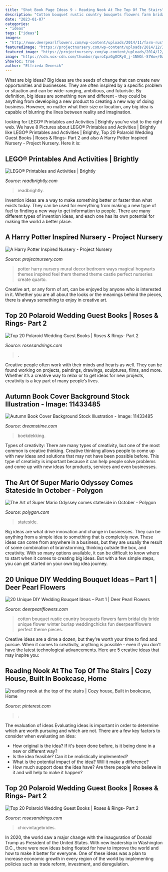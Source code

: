 ```yaml
---
title: "Shot Book Page Ideas 9 - Reading Nook At The Top Of The Stairs"
description: "Cotton bouquet rustic country bouquets flowers farm bridal diy bride unique flower winter burlap weddingchicks fun deerpearlflowers perfect theme pieces"
date: "2023-01-07"
categories:
- "ideas"
tags: ["ideas"]
images:
- "http://www.deerpearlflowers.com/wp-content/uploads/2014/11/farm-rustic-country-wedding-ideas-cotton-bridal-bouquet.jpg"
featuredImage: "https://projectnursery.com/wp-content/uploads/2014/12/IMG_19411-768x1024.jpg"
featured_image: "https://projectnursery.com/wp-content/uploads/2014/12/IMG_19411-768x1024.jpg"
image: "https://cdn.vox-cdn.com/thumbor/quroIpaGgOCRyU_j-1NNGl-S7Wo=/0x0:3500x2000/1820x1213/filters:focal(833x893:1393x1453)/cdn.vox-cdn.com/uploads/chorus_image/image/63220255/DTF4wWAV4AEoOET.0.jpg"
ShowToc: true
author: "Elfrieda Denesik"
---
```



What are big ideas?
Big ideas are the seeds of change that can create new opportunities and businesses. They are often inspired by a specific problem or situation and can be wide-ranging, ambitious, and futuristic. By definition, big ideas are something new and different - they could be anything from developing a new product to creating a new way of doing business. However, no matter what their size or location, any big idea is capable of blurring the lines between reality and imagination.

	

		
looking for LEGO® Printables and Activities | Brightly you've visit to the right web. We have 8 Pictures about LEGO® Printables and Activities | Brightly like LEGO® Printables and Activities | Brightly, Top 20 Polaroid Wedding Guest Books | Roses &amp; Rings- Part 2 and also A Harry Potter Inspired Nursery - Project Nursery. Here it is:
		
    
## LEGO® Printables And Activities | Brightly

<img loading=lazy src="https://assets.readbrightly.com/wp-content/uploads/2015/12/lego-printables-feat.jpg" onerror="this.onerror=null;this.src='https://tse2.mm.bing.net/th?id=OIP.j203AgOb51cnVn6aJcl7iwHaFS&amp;pid=15.1';" alt="LEGO® Printables and Activities | Brightly">

_Source: readbrightly.com_

>readbrightly. 

	

Invention ideas are a way to make something better or faster than what exists today. They can be used for everything from making a new type of fuel to finding a new way to get information to people. There are many different types of invention ideas, and each one has its own potential for making the world a better place.

    
## A Harry Potter Inspired Nursery - Project Nursery

<img loading=lazy src="https://projectnursery.com/wp-content/uploads/2014/12/IMG_19411-768x1024.jpg" onerror="this.onerror=null;this.src='https://tse3.mm.bing.net/th?id=OIP.6sNX8cBkvpdPQfNqcZg_VgHaJ4&amp;pid=15.1';" alt="A Harry Potter Inspired Nursery - Project Nursery">

_Source: projectnursery.com_

>potter harry nursery mural decor bedroom ways magical hogwarts themes inspired feel them themed theme castle perfect nurseries create quarto. 

	

Creative art, or any form of art, can be enjoyed by anyone who is interested in it. Whether you are all about the looks or the meanings behind the pieces, there is always something to enjoy in creative art.

    
## Top 20 Polaroid Wedding Guest Books | Roses &amp; Rings- Part 2

<img loading=lazy src="http://www.rosesandrings.com/wp-content/uploads/2018/01/Polaroid-guest-book-idea.jpg" onerror="this.onerror=null;this.src='https://tse4.mm.bing.net/th?id=OIP.V5SXbBuTLU1LJ4FStd7KAAHaLI&amp;pid=15.1';" alt="Top 20 Polaroid Wedding Guest Books | Roses &amp; Rings- Part 2">

_Source: rosesandrings.com_

>. 

	

Creative people often work with their minds and hearts as well. They can be found working on projects, paintings, drawings, sculptures, films, and more. Whether it’s a creative way to relax or to get ideas for new projects, creativity is a key part of many people’s lives.

    
## Autumn Book Cover Background Stock Illustration - Image: 11433485

<img loading=lazy src="https://thumbs.dreamstime.com/z/autumn-book-cover-background-11433485.jpg" onerror="this.onerror=null;this.src='https://tse1.mm.bing.net/th?id=OIP.O-I-fqNAP-IxNcTe7rUwJwHaH6&amp;pid=15.1';" alt="Autumn Book Cover Background Stock Illustration - Image: 11433485">

_Source: dreamstime.com_

>boekdekking. 

	

Types of creativity:
There are many types of creativity, but one of the most common is creative thinking. Creative thinking allows people to come up with new ideas and solutions that may not have been possible before. This type of creativity is important because it can help people solve problems and come up with new ideas for products, services and even businesses.

    
## The Art Of Super Mario Odyssey Comes Stateside In October - Polygon

<img loading=lazy src="https://cdn.vox-cdn.com/thumbor/quroIpaGgOCRyU_j-1NNGl-S7Wo=/0x0:3500x2000/1820x1213/filters:focal(833x893:1393x1453)/cdn.vox-cdn.com/uploads/chorus_image/image/63220255/DTF4wWAV4AEoOET.0.jpg" onerror="this.onerror=null;this.src='https://tse4.mm.bing.net/th?id=OIP.ER7h8XPTrkrY4mFnIK2URAHaE7&amp;pid=15.1';" alt="The Art of Super Mario Odyssey comes stateside in October - Polygon">

_Source: polygon.com_

>stateside. 

	

Big ideas are what drive innovation and change in businesses. They can be anything from a simple idea to something that is completely new. These ideas can come from anywhere in a business, but they are usually the result of some combination of brainstorming, thinking outside the box, and creativity. With so many options available, it can be difficult to know where to start when it comes to creating big ideas. But with a few simple steps, you can get started on your own big idea journey.

    
## 20 Unique DIY Wedding Bouquet Ideas – Part 1 | Deer Pearl Flowers

<img loading=lazy src="http://www.deerpearlflowers.com/wp-content/uploads/2014/11/farm-rustic-country-wedding-ideas-cotton-bridal-bouquet.jpg" onerror="this.onerror=null;this.src='https://tse3.mm.bing.net/th?id=OIP.9gZLuPmioxTzFXxsUbyIgQHaLL&amp;pid=15.1';" alt="20 Unique DIY Wedding Bouquet Ideas – Part 1 | Deer Pearl Flowers">

_Source: deerpearlflowers.com_

>cotton bouquet rustic country bouquets flowers farm bridal diy bride unique flower winter burlap weddingchicks fun deerpearlflowers perfect theme pieces. 

	

Creative ideas are a dime a dozen, but they're worth your time to find and pursue. When it comes to creativity, anything is possible - even if you don't have the latest technological advancements. Here are 5 creative ideas that may inspire you: 

    
## Reading Nook At The Top Of The Stairs | Cozy House, Built In Bookcase, Home

<img loading=lazy src="https://i.pinimg.com/736x/f8/0f/f0/f80ff07d9c07e67f0af24613ac3b65f2.jpg" onerror="this.onerror=null;this.src='https://tse4.mm.bing.net/th?id=OIP.wNxWqeXwjcZu2M6N8Br-JQHaI8&amp;pid=15.1';" alt="reading nook at the top of the stairs | Cozy house, Built in bookcase, Home">

_Source: pinterest.com_

>. 

	

The evaluation of ideas
Evaluating ideas is important in order to determine which are worth pursuing and which are not. There are a few key factors to consider when evaluating an idea:
- How original is the idea? If it's been done before, is it being done in a new or different way?
- Is the idea feasible? Can it be realistically implemented?
- What is the potential impact of the idea? Will it make a difference?
- How much support does the idea have? Are there people who believe in it and will help to make it happen?

    
## Top 20 Polaroid Wedding Guest Books | Roses &amp; Rings- Part 2

<img loading=lazy src="http://www.rosesandrings.com/wp-content/uploads/2018/01/vintage-polaroids-wedding-guest-book.jpg" onerror="this.onerror=null;this.src='https://tse3.mm.bing.net/th?id=OIP.ncrOxA9RYeun0PtcE6BLrAHaLH&amp;pid=15.1';" alt="Top 20 Polaroid Wedding Guest Books | Roses &amp; Rings- Part 2">

_Source: rosesandrings.com_

>chicvintagebrides. 

	

In 2020, the world saw a major change with the inauguration of Donald Trump as President of the United States. With new leadership in Washington D.C., there were new ideas being floated for how to improve the world and how to make it better for everyone. One of these ideas was a plan to increase economic growth in every region of the world by implementing policies such as trade reform, investment, and deregulation.

